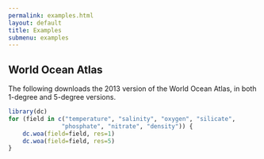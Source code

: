 ```yaml
---
permalink: examples.html
layout: default
title: Examples
submenu: examples
---
```


## World Ocean Atlas

The following downloads the 2013 version of the World Ocean Atlas, in both
1-degree and 5-degree versions.

```r
library(dc)
for (field in c("temperature", "salinity", "oxygen", "silicate",
               "phosphate", "nitrate", "density")) {
	dc.woa(field=field, res=1)
	dc.woa(field=field, res=5)
}
```

